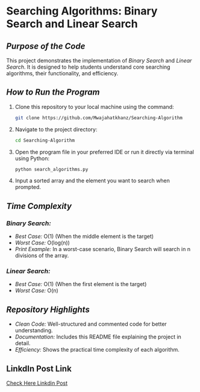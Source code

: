 # Searching Algorithms: Binary Search and Linear Search

## *Purpose of the Code*
This project demonstrates the implementation of *Binary Search* and *Linear Search*. It is designed to help students understand core searching algorithms, their functionality, and efficiency.

## *How to Run the Program*
1. Clone this repository to your local machine using the command:
   ```bash
   git clone https://github.com/Mwajahatkhanz/Searching-Algorithm
   ```
   
2. Navigate to the project directory:
   ```bash
   cd Searching-Algorithm
   ```
   
4. Open the program file in your preferred IDE or run it directly via terminal using Python:
   ```bash
   python search_algorithms.py
   ```
   
5. Input a sorted array and the element you want to search when prompted.

## *Time Complexity*
### *Binary Search:*
- *Best Case:* O(1) (When the middle element is the target)
- *Worst Case:* O(log(n))
- *Print Example:* In a worst-case scenario, Binary Search will search in n divisions of the array.

### *Linear Search:*
- *Best Case:* O(1) (When the first element is the target)
- *Worst Case:* O(n)

## *Repository Highlights*
- *Clean Code:* Well-structured and commented code for better understanding.
- *Documentation:* Includes this README file explaining the project in detail.
- *Efficiency:* Shows the practical time complexity of each algorithm.
## LinkdIn Post Link
 [Check Here Linkdin Post](#)
